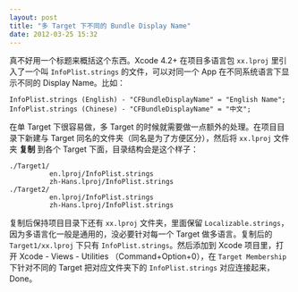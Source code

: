 ```yaml
---
layout: post
title: "多 Target 下不同的 Bundle Display Name"
date: 2012-03-25 15:32
---
```


真不好用一个标题来概括这个东西。Xcode 4.2+ 在项目多语言包 `xx.lproj` 里引入了一个叫 `InfoPlist.strings` 的文件，可以对同一个 App 在不同系统语言下显示不同的 Display Name。比如：

```
InfoPlist.strings (English) - "CFBundleDisplayName" = "English Name";
InfoPlist.strings (Chinese) - "CFBundleDisplayName" = "中文";
```

在单 Target 下很容易做，多 Target 的时候就需要做一点额外的处理。在项目目录下新建与 Target 同名的文件夹（同名是为了方便区分），然后将 `xx.lproj` 文件夹 **复制** 到各个 Target 下面，目录结构会是这个样子：

```
./Target1/
          en.lproj/InfoPlist.strings
          zh-Hans.lproj/InfoPlist.strings
./Target2/
          en.lproj/InfoPlist.strings
          zh-Hans.lproj/InfoPlist.strings
```

复制后保持项目目录下还有 `xx.lproj` 文件夹，里面保留 `Localizable.strings`，因为多语言化一般是通用的，没必要针对每一个 Target 做多语言。复制后的 `Target1/xx.lproj` 下只有 `InfoPlist.strings`。然后添加到 Xcode 项目里，打开 Xcode - Views - Utilities （Command+Option+0），在 `Target Membership` 下针对不同的 Target 把对应文件夹下的 `InfoPlist.strings` 对应连接起来，Done。

